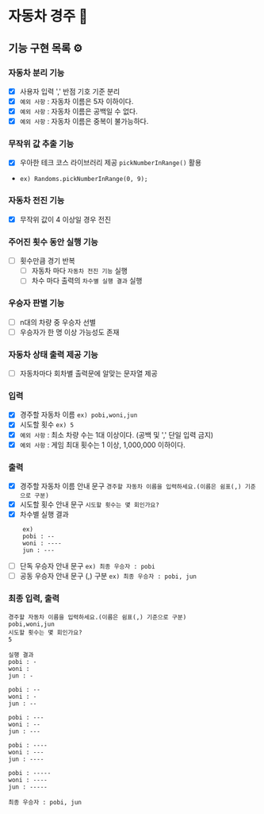 # 자동차 경주 🚗

## 기능 구현 목록 ⚙️

### 자동차 분리 기능
- [x] 사용자 입력 ',' 반점 기호 기준 분리
- [x] `예외 사항` : 자동차 이름은 5자 이하이다.
- [x] `예외 사항` : 자동차 이름은 공백일 수 없다.
- [x] `예외 사항` : 자동차 이름은 중복이 불가능하다.

### 무작위 값 추출 기능
- [x] 우아한 테크 코스 라이브러리 제공 `pickNumberInRange()` 활용
- `ex) Randoms.pickNumberInRange(0, 9);`

### 자동차 전진 기능
- [x] 무작위 값이 4 이상일 경우 전진

### 주어진 횟수 동안 실행 기능
- [ ] 횟수만큼 경기 반복
    - [ ] 자동차 마다 `자동차 전진 기능` 실행
    - [ ] 차수 마다 출력의 `차수별 실행 결과` 실행

### 우승자 판별 기능
- [ ] n대의 차량 중 우승자 선별
- [ ] 우승자가 한 명 이상 가능성도 존재

### 자동차 상태 출력 제공 기능
- [ ] 자동차마다 회차별 출력문에 알맞는 문자열 제공 

### 입력
- [x] 경주할 자동차 이름 `ex) pobi,woni,jun`
- [x] 시도할 횟수 `ex) 5`
- [x] `예외 사항` : 최소 차량 수는 1대 이상이다. (공백 및 ',' 단일 입력 금지)
- [x] `예외 사항` : 게임 최대 횟수는 1 이상, 1,000,000 이하이다.

### 출력
- [x] 경주할 자동차 이름 안내 문구 `경주할 자동차 이름을 입력하세요.(이름은 쉼표(,) 기준으로 구분)`
- [x] 시도할 횟수 안내 문구 `시도할 횟수는 몇 회인가요?`
- [x] 차수별 실행 결과
```
    ex)
    pobi : --
    woni : ----
    jun : ---
```
- [ ] 단독 우승자 안내 문구 `ex) 최종 우승자 : pobi`
- [ ] 공동 우승자 안내 문구 (,) 구분 `ex) 최종 우승자 : pobi, jun`

### 최종 입력, 출력
```
경주할 자동차 이름을 입력하세요.(이름은 쉼표(,) 기준으로 구분)
pobi,woni,jun
시도할 횟수는 몇 회인가요?
5

실행 결과
pobi : -
woni : 
jun : -

pobi : --
woni : -
jun : --

pobi : ---
woni : --
jun : ---

pobi : ----
woni : ---
jun : ----

pobi : -----
woni : ----
jun : -----

최종 우승자 : pobi, jun
```
